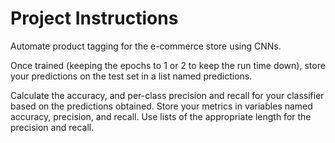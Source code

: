 # Project Instructions

Automate product tagging for the e-commerce store using CNNs.

Once trained (keeping the epochs to 1 or 2 to keep the run time down), store your predictions on the test set in a list named predictions.

Calculate the accuracy, and per-class precision and recall for your classifier based on the predictions obtained. Store your metrics in variables named accuracy, precision, and recall. Use lists of the appropriate length for the precision and recall.